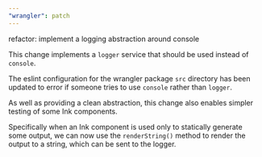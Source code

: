 ```yaml
---
"wrangler": patch
---
```


refactor: implement a logging abstraction around console

This change implements a `logger` service that should be used instead of `console`.

The eslint configuration for the wrangler package `src` directory has been updated to error if someone tries to use `console` rather than `logger`.

As well as providing a clean abstraction, this change also enables simpler testing of some Ink components.

Specifically when an Ink component is used only to statically generate some output, we can now use the `renderString()` method to render the output to a string, which can be sent to the logger.
